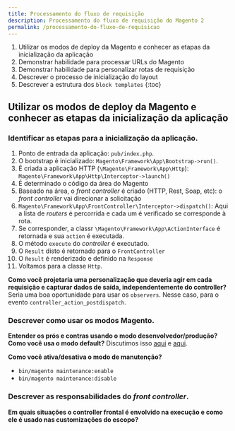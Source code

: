 ```yaml
---
title: Processamento do fluxo de requisição
description: Processamento do fluxo de requisição do Magento 2
permalink: /processamento-do-fluxo-de-requisicao
---
```


1. Utilizar os modos de deploy da Magento e conhecer as etapas da inicialização da aplicação
2. Demonstrar habilidade para processar URLs do Magento
3. Demonstrar habilidade para personalizar rotas de requisição
4. Descrever o processo de inicialização do layout
5. Descrever a estrutura dos `block templates`
{:toc}


## Utilizar os modos de deploy da Magento e conhecer as etapas da inicialização da aplicação

### Identificar as etapas para a inicialização da aplicação. 

1. Ponto de entrada da aplicação: `pub/index.php`.
2. O bootstrap é inicializado: `Magento\Framework\App\Bootstrap->run()`.
3. É criada a aplicação HTTP (`\Magento\Framework\App\Http`): `Magento\Framework\App\Http\Interceptor->launch()`
4. É determinado o código da área do Magento
5. Baseado na área, o _front controller_ é criado (HTTP, Rest, Soap, etc): o _front controller_ vai direcionar a solicitação
6. `Magento\Framework\App\FrontController\Interceptor->dispatch()`: Aqui a lista de _routers_ é percorrida e cada um é verificado se corresponde à rota.
7. Se corresponder, a classr `\Magento\Framework\App\ActionInterface` é retornada e sua `action` é executada. 
8. O método `execute` do _controller_ é executado.
9. O `Result` disto é retornado para o `FrontController`
10. O `Result` é renderizado e definido na `Response`
11. Voltamos para  a classe `Http`.

**Como você projetaria uma personalização que deveria agir em cada requisição e capturar dados de saída, independentemente do controller?**
Seria uma boa oportunidade para usar os `observers`. Nesse caso, para o evento `controller_action_postdispatch`.


### Descrever como usar os modos Magento. 
**Entender os prós e contras usando o modo desenvolvedor/produção? Como você usa o modo default?**
Discutimos isso [aqui](https://ligiasalzano.github.io/magento2-exam-AD0-E703/arquitetura-e-customizacao#demonstrar-a-capacidade-de-criar-um-processo-de-deploy) e [aqui](https://ligiasalzano.github.io/magento2-exam-AD0-E702/processamento-do-fluxo-de-requisicao#descrever-como-usar-os-modos-magento).

**Como você ativa/desativa o modo de manutenção?**
- `bin/magento maintenance:enable`
- `bin/magento maintenance:disable`


### Descrever as responsabilidades do _front controller_. 
**Em quais situações o controller frontal é envolvido na execução e como ele é usado nas customizações do escopo?**
